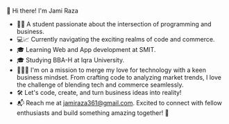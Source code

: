 👋 Hi there! I'm Jami Raza

- 👨‍🎓 A student passionate about the intersection of programming and business. 
- 💻📈 Currently navigating the exciting realms of code and commerce.
- 🎓 Learning Web and App development at SMIT.
- 🎓 Studying BBA-H at Iqra University.
- 💼👨‍💻 I'm on a mission to merge my love for technology with a keen business mindset. From crafting code to analyzing market trends, I love the challenge 
     of blending tech and commerce seamlessly.
- 🛠️ Let's code, create, and turn business ideas into reality!
- 📬 Reach me at jamiraza361@gmail.com. Excited to connect with fellow enthusiasts and build something amazing together! 🚀

